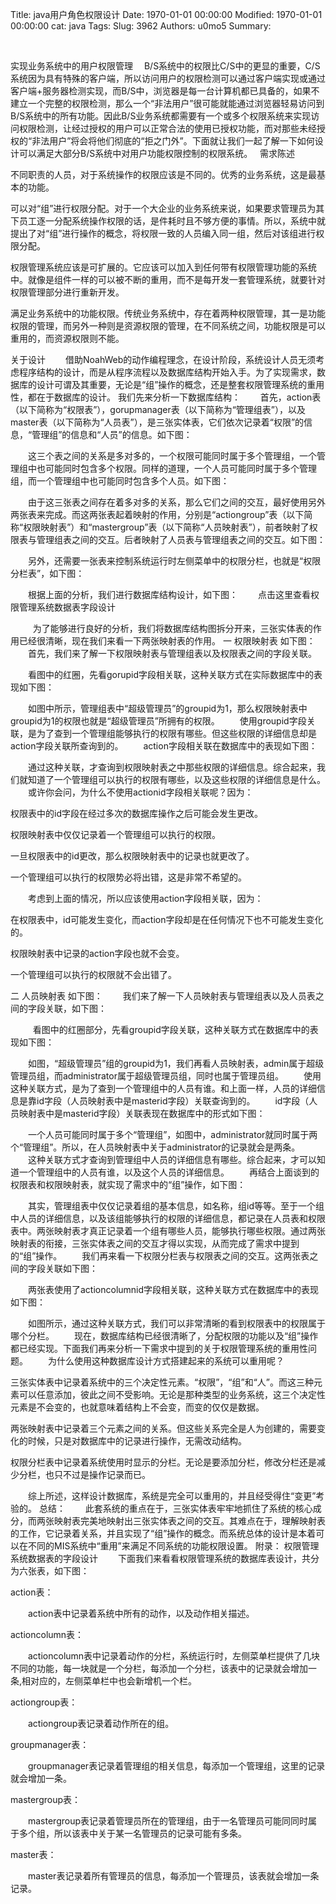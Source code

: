 Title: java用户角色权限设计
Date: 1970-01-01 00:00:00
Modified: 1970-01-01 00:00:00
cat: java
Tags: 
Slug: 3962
Authors: u0mo5 
Summary: 

 
 


实现业务系统中的用户权限管理
　B/S系统中的权限比C/S中的更显的重要，C/S系统因为具有特殊的客户端，所以访问用户的权限检测可以通过客户端实现或通过客户端+服务器检测实现，而B/S中，浏览器是每一台计算机都已具备的，如果不建立一个完整的权限检测，那么一个“非法用户”很可能就能通过浏览器轻易访问到B/S系统中的所有功能。因此B/S业务系统都需要有一个或多个权限系统来实现访问权限检测，让经过授权的用户可以正常合法的使用已授权功能，而对那些未经授权的“非法用户”将会将他们彻底的“拒之门外”。下面就让我们一起了解一下如何设计可以满足大部分B/S系统中对用户功能权限控制的权限系统。
 
需求陈述



不同职责的人员，对于系统操作的权限应该是不同的。优秀的业务系统，这是最基本的功能。
 



可以对“组”进行权限分配。对于一个大企业的业务系统来说，如果要求管理员为其下员工逐一分配系统操作权限的话，是件耗时且不够方便的事情。所以，系统中就提出了对“组”进行操作的概念，将权限一致的人员编入同一组，然后对该组进行权限分配。
 



权限管理系统应该是可扩展的。它应该可以加入到任何带有权限管理功能的系统中。就像是组件一样的可以被不断的重用，而不是每开发一套管理系统，就要针对权限管理部分进行重新开发。
 



满足业务系统中的功能权限。传统业务系统中，存在着两种权限管理，其一是功能权限的管理，而另外一种则是资源权限的管理，在不同系统之间，功能权限是可以重用的，而资源权限则不能。


关于设计
　　借助NoahWeb的动作编程理念，在设计阶段，系统设计人员无须考虑程序结构的设计，而是从程序流程以及数据库结构开始入手。为了实现需求，数据库的设计可谓及其重要，无论是“组”操作的概念，还是整套权限管理系统的重用性，都在于数据库的设计。
我们先来分析一下数据库结构：
　　首先，action表（以下简称为“权限表”），gorupmanager表（以下简称为“管理组表”），以及master表（以下简称为“人员表”），是三张实体表，它们依次记录着“权限”的信息，“管理组”的信息和“人员”的信息。如下图：

　　这三个表之间的关系是多对多的，一个权限可能同时属于多个管理组，一个管理组中也可能同时包含多个权限。同样的道理，一个人员可能同时属于多个管理组，而一个管理组中也可能同时包含多个人员。如下图：

　　由于这三张表之间存在着多对多的关系，那么它们之间的交互，最好使用另外两张表来完成。而这两张表起着映射的作用，分别是“actiongroup”表（以下简称“权限映射表”）和“mastergroup”表（以下简称“人员映射表”），前者映射了权限表与管理组表之间的交互。后者映射了人员表与管理组表之间的交互。如下图：

　　另外，还需要一张表来控制系统运行时左侧菜单中的权限分栏，也就是“权限分栏表”，如下图：

　　根据上面的分析，我们进行数据库结构设计，如下图：
　　点击这里查看权限管理系统数据表字段设计

 
　　为了能够进行良好的分析，我们将数据库结构图拆分开来，三张实体表的作用已经很清晰，现在我们来看一下两张映射表的作用。
一 权限映射表 如下图：
　　首先，我们来了解一下权限映射表与管理组表以及权限表之间的字段关联。

　　看图中的红圈，先看gorupid字段相关联，这种关联方式在实际数据库中的表现如下图：

　　如图中所示，管理组表中“超级管理员”的groupid为1，那么权限映射表中groupid为1的权限也就是“超级管理员”所拥有的权限。
　　使用groupid字段关联，是为了查到一个管理组能够执行的权限有哪些。但这些权限的详细信息却是action字段关联所查询到的。
　　action字段相关联在数据库中的表现如下图：

　　通过这种关联，才查询到权限映射表之中那些权限的详细信息。综合起来，我们就知道了一个管理组可以执行的权限有哪些，以及这些权限的详细信息是什么。
　　或许你会问，为什么不使用actionid字段相关联呢？因为：



权限表中的id字段在经过多次的数据库操作之后可能会发生更改。



权限映射表中仅仅记录着一个管理组可以执行的权限。


一旦权限表中的id更改，那么权限映射表中的记录也就更改了。


一个管理组可以执行的权限势必将出错，这是非常不希望的。


　　考虑到上面的情况，所以应该使用action字段相关联，因为：


在权限表中，id可能发生变化，而action字段却是在任何情况下也不可能发生变化的。



权限映射表中记录的action字段也就不会变。


一个管理组可以执行的权限就不会出错了。


二 人员映射表 如下图：
　　我们来了解一下人员映射表与管理组表以及人员表之间的字段关联，如下图：

 
　　看图中的红圈部分，先看groupid字段关联，这种关联方式在数据库中的表现如下图：

　　如图，“超级管理员”组的groupid为1，我们再看人员映射表，admin属于超级管理员组，而administrator属于超级管理员组，同时也属于管理员组。
　　使用这种关联方式，是为了查到一个管理组中的人员有谁。和上面一样，人员的详细信息是靠id字段（人员映射表中是masterid字段）关联查询到的。
　　id字段（人员映射表中是masterid字段）关联表现在数据库中的形式如下图：

　　一个人员可能同时属于多个“管理组”，如图中，administrator就同时属于两个“管理组”。所以，在人员映射表中关于administrator的记录就会是两条。
　　这种关联方式才查询到管理组中人员的详细信息有哪些。综合起来，才可以知道一个管理组中的人员有谁，以及这个人员的详细信息。
　　再结合上面谈到的权限表和权限映射表，就实现了需求中的“组”操作，如下图：

　　其实，管理组表中仅仅记录着组的基本信息，如名称，组id等等。至于一个组中人员的详细信息，以及该组能够执行的权限的详细信息，都记录在人员表和权限表中。两张映射表才真正记录着一个组有哪些人员，能够执行哪些权限。通过两张映射表的衔接，三张实体表之间的交互才得以实现，从而完成了需求中提到的“组”操作。
　　我们再来看一下权限分栏表与权限表之间的交互。这两张表之间的字段关联如下图：

　　两张表使用了actioncolumnid字段相关联，这种关联方式在数据库中的表现如下图：

　　如图所示，通过这种关联方式，我们可以非常清晰的看到权限表中的权限属于哪个分栏。
　　现在，数据库结构已经很清晰了，分配权限的功能以及“组”操作都已经实现。下面我们再来分析一下需求中提到的关于权限管理系统的重用性问题。
　　为什么使用这种数据库设计方式搭建起来的系统可以重用呢？



三张实体表中记录着系统中的三个决定性元素。“权限”，“组”和“人”。而这三种元素可以任意添加，彼此之间不受影响。无论是那种类型的业务系统，这三个决定性元素是不会变的，也就意味着结构上不会变，而变的仅仅是数据。



两张映射表中记录着三个元素之间的关系。但这些关系完全是人为创建的，需要变化的时候，只是对数据库中的记录进行操作，无需改动结构。



权限分栏表中记录着系统使用时显示的分栏。无论是要添加分栏，修改分栏还是减少分栏，也只不过是操作记录而已。


　　综上所述，这样设计数据库，系统是完全可以重用的，并且经受得住“变更”考验的。
总结：
　　此套系统的重点在于，三张实体表牢牢地抓住了系统的核心成分，而两张映射表完美地映射出三张实体表之间的交互。其难点在于，理解映射表的工作，它记录着关系，并且实现了“组”操作的概念。而系统总体的设计是本着可以在不同的MIS系统中“重用”来满足不同系统的功能权限设置。
附录：
权限管理系统数据表的字段设计
　　下面我们来看看权限管理系统的数据库表设计，共分为六张表，如下图：

action表：


　　action表中记录着系统中所有的动作，以及动作相关描述。

actioncolumn表：


　　actioncolumn表中记录着动作的分栏，系统运行时，左侧菜单栏提供了几块不同的功能，每一块就是一个分栏，每添加一个分栏，该表中的记录就会增加一条,相对应的，左侧菜单栏中也会新增机一个栏。

actiongroup表：


　　actiongroup表记录着动作所在的组。

groupmanager表：


　　groupmanager表记录着管理组的相关信息，每添加一个管理组，这里的记录就会增加一条。

mastergroup表：


　　mastergroup表记录着管理员所在的管理组，由于一名管理员可能同同时属于多个组，所以该表中关于某一名管理员的记录可能有多条。

master表：


　　master表记录着所有管理员的信息，每添加一个管理员，该表就会增加一条记录。


